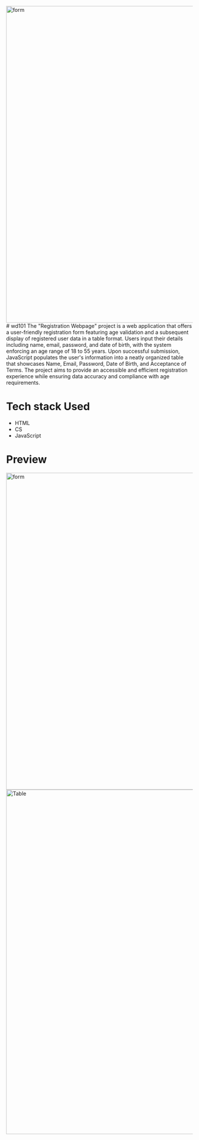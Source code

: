 <img width="855" alt="form" src="https://github.com/Srija-Burugula/wd101/assets/114515965/5fc21e13-b2cd-4998-9cb4-4ab37f777660"># wd101
The "Registration Webpage" project is a web application that offers a user-friendly registration form featuring age validation and a subsequent display of registered user data in a table format. Users input their details including name, email, password, and date of birth, with the system enforcing an age range of 18 to 55 years. Upon successful submission, JavaScript populates the user's information into a neatly organized table that showcases Name, Email, Password, Date of Birth, and Acceptance of Terms. The project aims to provide an accessible and efficient registration experience while ensuring data accuracy and compliance with age requirements.
# Tech stack Used 
- HTML
- CS
- JavaScript
# Preview

<img width="855" alt="form" src="https://github.com/Srija-Burugula/wd101/assets/114515965/5b88b529-724e-49d0-bd38-3cc693f1bcfb">
<img width="930" alt="Table" src="https://github.com/Srija-Burugula/wd101/assets/114515965/01363ff8-8d68-4698-b735-6bcbf8319ca3">
